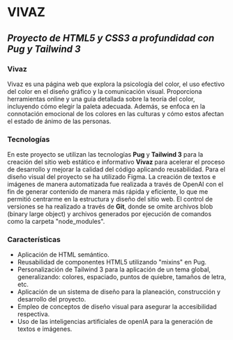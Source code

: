 # VIVAZ
## _Proyecto de HTML5 y CSS3 a profundidad con **Pug** y **Tailwind 3**_
### Vivaz
Vivaz es una página web que explora la psicología del color, el uso efectivo del color en el diseño gráfico y la comunicación visual. Proporciona herramientas online y una guía detallada sobre la teoría del color, incluyendo cómo elegir la paleta adecuada. Además, se enfoca en la connotación emocional de los colores en las culturas y cómo estos afectan el estado de ánimo de las personas.

### Tecnologías
En este proyecto se utilizan las tecnologías **Pug** y **Tailwind 3** para la creación del sitio web estático e informativo **Vivaz** para acelerar el proceso de desarrollo y mejorar la calidad del código aplicando reusabilidad. 
Para el diseño visual del proyecto se ha utilizado Figma. La creación de textos e imágenes de manera automatizada fue realizada a través de OpenAI con el fin de generar contenido de manera más rápida y eficiente, lo que me permitió centrarme en la estructura y diseño del sitio web.
El control de versiones se ha realizado a través de **Git**, donde se omite archivos blob (binary large object) y archivos generados por ejecución de comandos como la carpeta "node_modules".

### Características
- Aplicación de HTML semántico.
- Reusabilidad de componentes HTML5 utilizando "mixins" en Pug.
- Personalización de Tailwind 3 para la aplicación de un tema global, generalizando: colores, espaciado, puntos de quiebre, tamaños de letra, etc.
- Aplicación de un sistema de diseño para la planeación, construcción y desarrollo del proyecto.
- Empleo de conceptos de diseño visual para asegurar la accesibilidad respectiva.
- Uso de las inteligencias artificiales de openIA para la generación de textos e imágenes.
